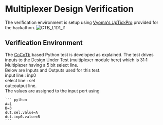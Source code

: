 # Multiplexer Design Verification
The verification environment is setup using [Vyoma's UpTickPro](https://vyomasystems.com/) provided for the hackathon.
![CTB_L1D1_I1](https://user-images.githubusercontent.com/55938415/181187758-908c5788-d2a2-4246-9988-58d2392f4f27.PNG)
## Verification Environment
The [CoCoTb](https://www.cocotb.org/) based Python test is developed as explained. The test drives inputs to the Design Under Test (multiplexer module here) which is 31:1 Multiplexer having a 5 bit select line.  
Below are Inputs and Outputs used for this test.  
input line:: inp0  
select line:: sel   
out::output line.  
The values are assigned to the input port using
    
    ``` python
    A=1
    B=3
    dut.sel.value=A
    dut.inp0.value=B
    ```
    
